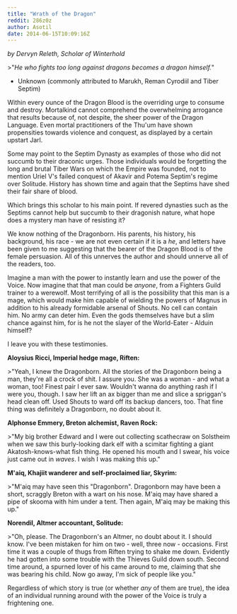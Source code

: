 ```yaml
---
title: "Wrath of the Dragon"
reddit: 286z0z
author: Asotil
date: 2014-06-15T10:09:16Z
---
```


*by Dervyn Releth, Scholar of Winterhold*

&gt;"*He who fights too long against dragons becomes a dragon himself.*"   
- Unknown (commonly attributed to Marukh, Reman Cyrodiil and Tiber Septim)

Within every ounce of the Dragon Blood is the overriding urge to consume and destroy. Mortalkind cannot comprehend the overwhelming arrogance that results because of, not despite, the sheer power of the Dragon Language. Even mortal practitioners of the Thu'um have shown propensities towards violence and conquest, as displayed by a certain upstart Jarl.

Some may point to the Septim Dynasty as examples of those who did not succumb to their draconic urges. Those individuals would be forgetting the long and brutal Tiber Wars on which the Empire was founded, not to mention Uriel V's failed conquest of Akavir and Potema Septim's regime over Solitude. History has shown time and again that the Septims have shed their fair share of blood.

Which brings this scholar to his main point. If revered dynasties such as the Septims cannot help but succumb to their dragonish nature, what hope does a mystery man have of resisting it?

We know nothing of the Dragonborn. His parents, his history, his background, his race - we are not even certain if it is a *he*, and letters have been given to me suggesting that the bearer of the Dragon Blood is of the female persuasion. All of this unnerves the author and should unnerve all of the readers, too.

Imagine a man with the power to instantly learn and use the power of the Voice. Now imagine that that man could be *anyone*, from a Fighters Guild trainer to a werewolf. Most terrifying of all is the possibility that this man is a mage, which would make him capable of wielding the powers of Magnus in addition to his already formidable arsenal of Shouts. No cell can contain him. No army can deter him. Even the gods themselves have but a slim chance against him, for is he not the slayer of the World-Eater - Alduin himself?

I leave you with these testimonies.

**Aloysius Ricci, Imperial hedge mage, Riften:**

&gt;"Yeah, I knew the Dragonborn. All the stories of the Dragonborn being a man, they're all a crock of shit. I assure you. She was a woman - and what a woman, too! Finest pair I ever saw. Wouldn't wanna do anything rash if I were you, though. I saw her lift an ax bigger than me and slice a spriggan's head clean off. Used Shouts to ward off its backup dancers, too. That fine thing was definitely a Dragonborn, no doubt about it.

**Alphonse Emmery, Breton alchemist, Raven Rock:**

&gt;"My big brother Edward and I were out collecting scathecraw on Solstheim when we saw this burly-looking dark elf with a scimitar fighting a giant Akatosh-knows-what fish thing. He opened his mouth and I swear, his voice just came out in *waves*. I wish I was making this up." 

**M'aiq, Khajiit wanderer and self-proclaimed liar, Skyrim:**

&gt;"M'aiq may have seen this "Dragonborn". Dragonborn may have been a short, scraggly Breton with a wart on his nose. M'aiq may have shared a pipe of skooma with him under a tent. Then again, M'aiq may be making this up."

**Norendil, Altmer accountant, Solitude:**

&gt;"Oh, please. The Dragonborn's an Altmer, no doubt about it. I should know. I've been mistaken for him on two - well, three now - occasions. First time it was a couple of thugs from Riften trying to shake me down. Evidently he had gotten into some trouble with the Thieves Guild down south. Second time around, a spurned lover of his came around to me, claiming that she was bearing his child. Now go away, I'm sick of people like you."

Regardless of which story is true (or whether *any* of them are true), the idea of an individual running around with the power of the Voice is truly a frightening one.


